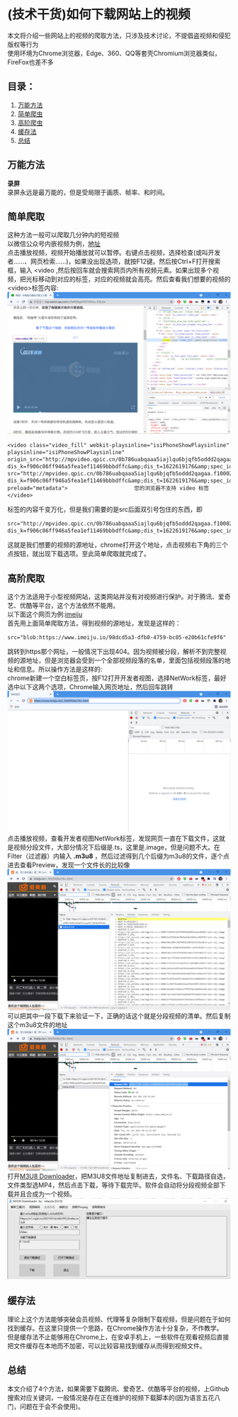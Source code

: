# (技术干货)如何下载网站上的视频  
本文将介绍一些网站上的视频的爬取方法，只涉及技术讨论，不提倡盗视频和侵犯版权等行为  
使用环境为Chrome浏览器，Edge、360、QQ等套壳Chromium浏览器类似，FireFox也差不多  

## 目录：
1. [万能方法](#万能方法)
2. [简单爬虫](#简单爬虫)
3. [高阶爬虫](#高阶爬虫)
4. [缓存法](#缓存法)
5. [总结](#总结)

## 万能方法  
**录屏**  
录屏永远是最万能的，但是受局限于画质、帧率、和时间。  

## 简单爬取  
这种方法一般可以爬取几分钟内的短视频  
以微信公众号内嵌视频为例，[地址](https://mp.weixin.qq.com/s/3efQ9ypOlN7ODJLz_KQL2w)  
点击播放视频，视频开始播放就可以暂停。右键点击视频，选择检查(或叫开发者……、网页检索……)，如果没出现选项，就按F12键。然后按Ctrl+F打开搜索框，输入 &lt;video ,然后按回车就会搜索网页内所有视频元素。如果出现多个视频，把光标移动到对应的标签，对应的视频就会高亮。然后查看我们想要的视频的&lt;video&gt;标签内容:  
![highlight](1.png)
```
<video class="video_fill" webkit-playsinline="isiPhoneShowPlaysinline" playsinline="isiPhoneShowPlaysinline" origin_src="http://mpvideo.qpic.cn/0b786uabqaaa5iajlqu6bjqfb5oddd2qagaa.f10002.mp4?dis_k=f906c06ff946a5fea1ef11469bbbdffc&amp;dis_t=1622619176&amp;spec_id=MzA5NTgxNTQzMA%3D%3D1622619242&amp;vid=wxv_1869171124429701126&amp;format_id=10002" src="http://mpvideo.qpic.cn/0b786uabqaaa5iajlqu6bjqfb5oddd2qagaa.f10002.mp4?dis_k=f906c06ff946a5fea1ef11469bbbdffc&amp;dis_t=1622619176&amp;spec_id=MzA5NTgxNTQzMA%3D%3D1622619242&amp;vid=wxv_1869171124429701126&amp;format_id=10002&amp;support_redirect=1&amp;mmversion=false" preload="metadata">                     您的浏览器不支持 video 标签                </video>
```  
标签的内容千变万化，但是我们需要的是src后面双引号包住的东西，即  
```
src="http://mpvideo.qpic.cn/0b786uabqaaa5iajlqu6bjqfb5oddd2qagaa.f10002.mp4?dis_k=f906c06ff946a5fea1ef11469bbbdffc&amp;dis_t=1622619176&amp;spec_id=MzA5NTgxNTQzMA%3D%3D1622619242&amp;vid=wxv_1869171124429701126&amp;format_id=10002&amp;support_redirect=1&amp;mmversion=false"
```  
这就是我们想要的视频的源地址，chrome打开这个地址，点击视频右下角的三个点按钮，就出现下载选项。至此简单爬取就完成了。  


## 高阶爬取  
这个方法适用于小型视频网站，这类网站并没有对视频进行保护。对于腾讯、爱奇艺、优酷等平台，这个方法依然不能用。  
以下面这个网页为例:[imeiju](https://www.imeiju.io/v_MzI5Ni0xLTA=.html)  
首先用上面简单爬取方法，得到视频的源地址，发现是这样的：  
```
src="blob:https://www.imeiju.io/98dcd5a3-dfb0-4759-bc05-e20b61cfe9f6"
```
跳转到https那个网址，一般情况下出现404。因为视频被分段，解析不到完整视频的源地址，但是浏览器会受到一个全部视频段落的名单，里面包括视频段落的地址和信息。所以操作方法是这样的:  
chrome新建一个空白标签页，按F12打开开发者视图，选择NetWork标签，最好选中以下这两个选项，Chrome输入网页地址，然后回车跳转  
![2](2.png)  
点击播放视频，查看开发者视图NetWork标签，发现网页一直在下载文件，这就是视频分段文件，大部分情况下后缀是.ts，这里是.image，但是问题不大。在Filter（过滤器）内输入 **.m3u8** ，然后过滤得到几个后缀为m3u8的文件，逐个点进去查看Preview，发现一个文件长的比较像  
![3](3.png)  
可以把其中一段下载下来验证一下，正确的话这个就是分段视频的清单。然后复制这个m3u8文件的地址  
![4](4.png)  
打开[M3U8 Downloader](https://dl.pconline.com.cn/download/2343818-1.html)，把M3U8文件地址复制进去，文件名、下载路径自选，文件类型选MP4，然后点击下载，等待下载完毕。软件会自动将分段视频全部下载并且合成为一个视频。  
![5](5.png)  


## 缓存法
理论上这个方法能够突破会员视频、代理等复杂限制下载视频，但是问题在于如何找到缓存。在这里只提供一个思路，在Chrome操作方法十分复杂，不作教学。  
但是缓存法不止能够用在Chrome上，在安卓手机上，一些软件在观看视频后直接把文件缓存在本地而不加密，可以比较容易找到缓存从而得到视频文件。  

## 总结  
本文介绍了4个方法，如果需要下载腾讯、爱奇艺、优酷等平台的视频，上Github搜索对应关键词，一般情况是存在正在维护的视频下载脚本的(因为语言五花八门，问题在于会不会使用)。  
